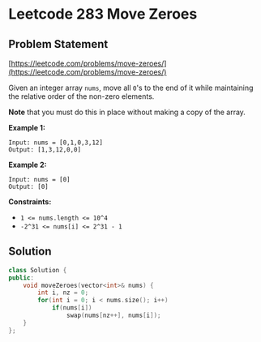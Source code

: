 # Leetcode 283 Move Zeroes

## Problem Statement

[https://leetcode.com/problems/move-zeroes/](https://leetcode.com/problems/move-zeroes/)

Given an integer array `nums`, move all `0`'s to the end of it while maintaining the relative order of the non-zero elements.

**Note** that you must do this in place without making a copy of the array.

**Example 1:**

```text
Input: nums = [0,1,0,3,12]
Output: [1,3,12,0,0]
```

**Example 2:**

```text
Input: nums = [0]
Output: [0]
```

**Constraints:**

* `1 <= nums.length <= 10^4`
* `-2^31 <= nums[i] <= 2^31 - 1`

## Solution

```cpp
class Solution {
public:
    void moveZeroes(vector<int>& nums) {
        int i, nz = 0;
        for(int i = 0; i < nums.size(); i++)
            if(nums[i])
                swap(nums[nz++], nums[i]);
    }
};
```

